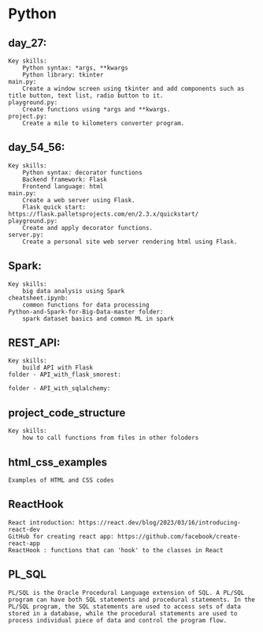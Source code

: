 # Python

## day_27:
    Key skills: 
        Python syntax: *args, **kwargs
        Python library: tkinter
    main.py:
        Create a window screen using tkinter and add components such as title button, text list, radio button to it.
    playground.py:
        Create functions using *args and **kwargs.
    project.py:
        Create a mile to kilometers converter program.

## day_54_56:
    Key skills: 
        Python syntax: decorator functions
        Backend framework: Flask
        Frontend language: html
    main.py:
        Create a web server using Flask.
        Flask quick start: https://flask.palletsprojects.com/en/2.3.x/quickstart/
    playground.py:
        Create and apply decorator functions.
    server.py:
        Create a personal site web server rendering html using Flask.

## Spark:
    Key skills:
        big data analysis using Spark
    cheatsheet.ipynb:
        common functions for data processing
    Python-and-Spark-for-Big-Data-master folder:
        spark dataset basics and common ML in spark

## REST_API:
    Key skills:
        build API with Flask
    folder - API_with_flask_smorest:

    folder - API_with_sqlalchemy:
    
## project_code_structure
    Key skills:
        how to call functions from files in other foloders

## html_css_examples
    Examples of HTML and CSS codes

## ReactHook
    React introduction: https://react.dev/blog/2023/03/16/introducing-react-dev
    GitHub for creating react app: https://github.com/facebook/create-react-app
    ReactHook : functions that can 'hook' to the classes in React

## PL_SQL
    PL/SQL is the Oracle Procedural Language extension of SQL. A PL/SQL program can have both SQL statements and procedural statements. In the PL/SQL program, the SQL statements are used to access sets of data stored in a database, while the procedural statements are used to process individual piece of data and control the program flow.